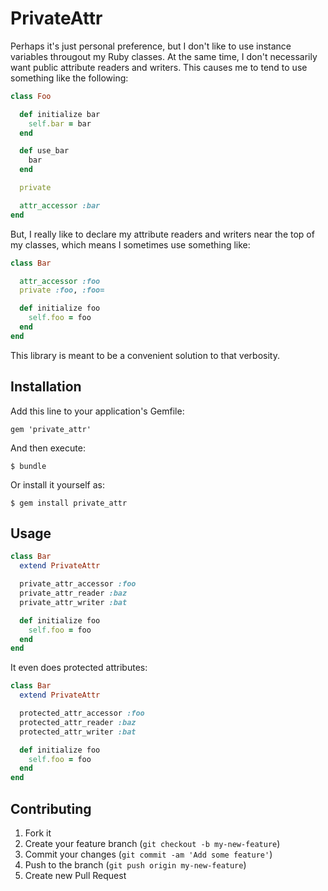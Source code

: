# PrivateAttr

Perhaps it's just personal preference, but I don't like to use instance
variables througout my Ruby classes. At the same time, I don't
necessarily want public attribute readers and writers. This causes me to
tend to use something like the following:

```ruby
class Foo

  def initialize bar
    self.bar = bar
  end

  def use_bar
    bar
  end

  private

  attr_accessor :bar
end
```

But, I really like to declare my attribute readers and writers near the
top of my classes, which means I sometimes use something like:

```ruby
class Bar

  attr_accessor :foo
  private :foo, :foo=

  def initialize foo
    self.foo = foo
  end
end
```

This library is meant to be a convenient solution to that verbosity.

## Installation

Add this line to your application's Gemfile:

    gem 'private_attr'

And then execute:

    $ bundle

Or install it yourself as:

    $ gem install private_attr

## Usage

```ruby
class Bar
  extend PrivateAttr

  private_attr_accessor :foo
  private_attr_reader :baz
  private_attr_writer :bat

  def initialize foo
    self.foo = foo
  end
end
```

It even does protected attributes:

```ruby
class Bar
  extend PrivateAttr

  protected_attr_accessor :foo
  protected_attr_reader :baz
  protected_attr_writer :bat

  def initialize foo
    self.foo = foo
  end
end
```

## Contributing

1. Fork it
2. Create your feature branch (`git checkout -b my-new-feature`)
3. Commit your changes (`git commit -am 'Add some feature'`)
4. Push to the branch (`git push origin my-new-feature`)
5. Create new Pull Request
